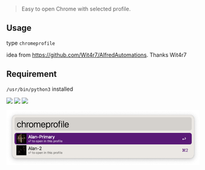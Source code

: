 > Easy to open Chrome with selected profile.


## Usage

type `chromeprofile`


idea from https://github.com/Wit4r7/AlfredAutomations. Thanks Wit4r7

## Requirement

`/usr/bin/python3` installed



[![](https://img.shields.io/badge/version-v0.11-green?style=for-the-badge)](https://img.shields.io/badge/version-v0.11-green?style=for-the-badge)
[![](https://img.shields.io/badge/download-click-blue?style=for-the-badge)](https://github.com/alanhe421/alfred-workflows/raw/master/open-chrome-profile/Open%20Chrome%20Profile.alfredworkflow)
[![](https://img.shields.io/badge/Install%20In%20Alfred-8A2BE2?style=for-the-badge)](https://alfred.app/workflows/alanhe/open-chrome-profile/install/)



<!-- more -->

![screenshot.png](screenshots/screenshot.png)
